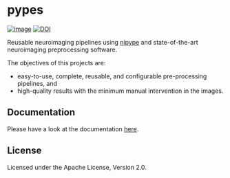 # pypes

[![image](https://readthedocs.org/projects/neuro-pypes/badge/?version=latest)](http://neuro-pypes.readthedocs.io)
[![DOI](https://zenodo.org/badge/46623736.svg)](https://zenodo.org/badge/latestdoi/46623736)

Reusable neuroimaging pipelines using [nipype](http://nipype.readthedocs.io/) and state-of-the-art
neuroimaging preprocessing software.

The objectives of this projects are:

- easy-to-use, complete, reusable, and configurable pre-processing pipelines, and
- high-quality results with the minimum manual intervention in the images.


## Documentation

Please have a look at the documentation [here](http://neuro-pypes.readthedocs.io).


## License

Licensed under the Apache License, Version 2.0.
